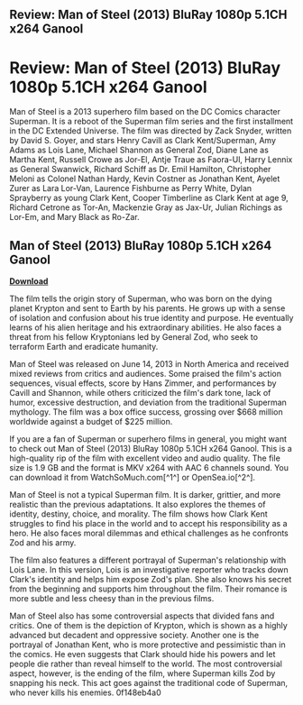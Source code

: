 ## Review: Man of Steel (2013) BluRay 1080p 5.1CH x264 Ganool

  
# Review: Man of Steel (2013) BluRay 1080p 5.1CH x264 Ganool
 
Man of Steel is a 2013 superhero film based on the DC Comics character Superman. It is a reboot of the Superman film series and the first installment in the DC Extended Universe. The film was directed by Zack Snyder, written by David S. Goyer, and stars Henry Cavill as Clark Kent/Superman, Amy Adams as Lois Lane, Michael Shannon as General Zod, Diane Lane as Martha Kent, Russell Crowe as Jor-El, Antje Traue as Faora-Ul, Harry Lennix as General Swanwick, Richard Schiff as Dr. Emil Hamilton, Christopher Meloni as Colonel Nathan Hardy, Kevin Costner as Jonathan Kent, Ayelet Zurer as Lara Lor-Van, Laurence Fishburne as Perry White, Dylan Sprayberry as young Clark Kent, Cooper Timberline as Clark Kent at age 9, Richard Cetrone as Tor-An, Mackenzie Gray as Jax-Ur, Julian Richings as Lor-Em, and Mary Black as Ro-Zar.
 
## Man of Steel (2013) BluRay 1080p 5.1CH x264 Ganool


[**Download**](https://www.google.com/url?q=https%3A%2F%2Furlgoal.com%2F2tKfzK&sa=D&sntz=1&usg=AOvVaw2j2DNG7aRcFTZQS-raMAsq)

 
The film tells the origin story of Superman, who was born on the dying planet Krypton and sent to Earth by his parents. He grows up with a sense of isolation and confusion about his true identity and purpose. He eventually learns of his alien heritage and his extraordinary abilities. He also faces a threat from his fellow Kryptonians led by General Zod, who seek to terraform Earth and eradicate humanity.
 
Man of Steel was released on June 14, 2013 in North America and received mixed reviews from critics and audiences. Some praised the film's action sequences, visual effects, score by Hans Zimmer, and performances by Cavill and Shannon, while others criticized the film's dark tone, lack of humor, excessive destruction, and deviation from the traditional Superman mythology. The film was a box office success, grossing over $668 million worldwide against a budget of $225 million.
 
If you are a fan of Superman or superhero films in general, you might want to check out Man of Steel (2013) BluRay 1080p 5.1CH x264 Ganool. This is a high-quality rip of the film with excellent video and audio quality. The file size is 1.9 GB and the format is MKV x264 with AAC 6 channels sound. You can download it from WatchSoMuch.com[^1^] or OpenSea.io[^2^].
  
Man of Steel is not a typical Superman film. It is darker, grittier, and more realistic than the previous adaptations. It also explores the themes of identity, destiny, choice, and morality. The film shows how Clark Kent struggles to find his place in the world and to accept his responsibility as a hero. He also faces moral dilemmas and ethical challenges as he confronts Zod and his army.
 
The film also features a different portrayal of Superman's relationship with Lois Lane. In this version, Lois is an investigative reporter who tracks down Clark's identity and helps him expose Zod's plan. She also knows his secret from the beginning and supports him throughout the film. Their romance is more subtle and less cheesy than in the previous films.
 
Man of Steel also has some controversial aspects that divided fans and critics. One of them is the depiction of Krypton, which is shown as a highly advanced but decadent and oppressive society. Another one is the portrayal of Jonathan Kent, who is more protective and pessimistic than in the comics. He even suggests that Clark should hide his powers and let people die rather than reveal himself to the world. The most controversial aspect, however, is the ending of the film, where Superman kills Zod by snapping his neck. This act goes against the traditional code of Superman, who never kills his enemies.
 0f148eb4a0

